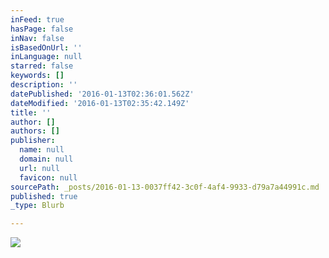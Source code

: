 ```yaml
---
inFeed: true
hasPage: false
inNav: false
isBasedOnUrl: ''
inLanguage: null
starred: false
keywords: []
description: ''
datePublished: '2016-01-13T02:36:01.562Z'
dateModified: '2016-01-13T02:35:42.149Z'
title: ''
author: []
authors: []
publisher:
  name: null
  domain: null
  url: null
  favicon: null
sourcePath: _posts/2016-01-13-0037ff42-3c0f-4af4-9933-d79a7a44991c.md
published: true
_type: Blurb

---
```

![](https://the-grid-user-content.s3-us-west-2.amazonaws.com/9f76f58b-f1ac-44a4-9fc6-4140ab8ac96b.jpg)